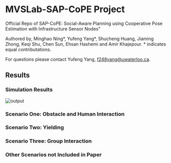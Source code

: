 # MVSLab-SAP-CoPE Project
Official Repo of SAP-CoPE: Social-Aware Planning using Cooperative Pose Estimation with Infrastructure Sensor Nodes" 

Authored by, Minghao Ning*, Yufeng Yang*, Shucheng Huang, Jiaming Zhong, Keqi Shu, Chen Sun, Ehsan Hashemi and Amir Khajepour. * indicates equal contributations. 

For questions please contact Yufeng Yang, f248yang@uwaterloo.ca.

## Results
### Simulation Results
![output](https://github.com/user-attachments/assets/9505f693-7f03-408d-9f9a-6faa4f83d273)


### Scenario One: Obstacle and Human Interaction
<!-- [![Watch the video](https://img.youtube.com/vi/yXRH-UHOn6I/maxresdefault.jpg)](https://youtu.be/yXRH-UHOn6I) -->

### Scenario Two: Yielding
<!-- [![Watch the video](https://img.youtube.com/vi/bZyYKFu86tI/maxresdefault.jpg)](https://youtu.be/bZyYKFu86tI) -->

### Scenario Three: Group Interaction
<!-- [![Watch the video](https://img.youtube.com/vi/ESNUPyDQLdw/maxresdefault.jpg)](https://youtu.be/ESNUPyDQLdw) -->

### Other Scenarios not Included in Paper
<!-- [![Watch the video](https://img.youtube.com/vi/y_sCzz1o6HM/maxresdefault.jpg)](https://youtu.be/y_sCzz1o6HM) -->
